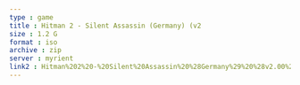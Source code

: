 ```yaml
---
type : game
title : Hitman 2 - Silent Assassin (Germany) (v2
size : 1.2 G
format : iso
archive : zip
server : myrient
link2 : Hitman%202%20-%20Silent%20Assassin%20%28Germany%29%20%28v2.00%29
---
```

